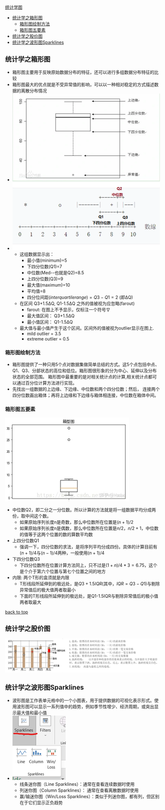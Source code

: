 [统计学图](#top)

- [统计学之箱形图](#统计学之箱形图)
  - [箱形图绘制方法](#箱形图绘制方法)
  - [箱形图五要素](#箱形图五要素)
- [统计学之股价图](#统计学之股价图)
- [统计学之波形图Sparklines](#统计学之波形图Sparklines)


## 统计学之箱形图

- 箱形图主要用于反映原始数据分布的特征，还可以进行多组数据分布特征的比较
- 箱形图最大的优点就是不受异常值的影响，可以以一种相对稳定的方式描述数据的离散分布情况
- ![箱形图绘制](images/箱形图绘制.png)
- ![箱形图](images/箱形图.png)
  - 这组数据显示出：
    - 最小值(minimum)=5
    - 下四分位数(Q1)=7
    - 中位数(Med--也就是Q2)=8.5
    - 上四分位数(Q3)=9
    - 最大值(maximum)=10
    - 平均值=8
    - 四分位间距$(interquartile range)={\displaystyle Q3-Q1}=2$ (即ΔQ)
  - 在区间 Q3+1.5ΔQ, Q1-1.5ΔQ 之外的值被视为应忽略(farout)
    - farout: 在图上不予显示，仅标注一个符号∇
    - 最大值区间： Q3+1.5ΔQ
    - 最小值区间： Q1-1.5ΔQ
  - 最大值与最小值产生于这个区间。区间外的值被视为outlier显示在图上.
    - mild outlier = 3.5
    - extreme outlier = 0.5


### 箱形图绘制方法

- 箱形图提供了一种只用5个点对数据集做简单总结的方式。这5个点包括中点、Q1、Q3、分部状态的高位和低位。箱形图很形象的分为中心、延伸以及分布状态的全部范围。
箱形图中最重要的是对相关统计点的计算,相关统计点都可以通过百分位计算方法进行实现。
- 先找出一组数据的上边缘、下边缘、中位数和两个四分位数；然后， 连接两个四分位数画出箱体；再将上边缘和下边缘与箱体相连接，中位数在箱体中间。

### 箱形图五要素

![箱形图五要素](images/箱形图五要素.png)

- 中位数Q2，即二分之一分位数。所以计算的方法就是将一组数据平均分成两份，取中间这个数。
  - 如果原始序列长度n是奇数，那么中位数所在位置是$(n+1)/2$
  - 如果原始序列长度n是偶数，那么中位数所在位置是$n/2$，$n/2+1$，中位数的值等于这两个位置的数的算数平均数
- 上四分位数Q1
  - 强调一下，四分位数的求法，是将序列平均分成四份。具体的计算目前有$(n+1)/4$与$(n-1)/4$两种，一般使用$(n+1)/4$
- 下四分位数Q3
  - 下四分位数所在位置计算方法同上，只不过是$(1+n)/4*3=6.75$，这个是个介于第六个位置与第七个位置之间的地方
- 内限: 两个T形的盒须就是内限
  - T形线段所延伸到的极远处，是$Q3+1.5IQR$(其中，$IQR=Q3-Q1$)与剔除异常值后的极大值两者取最小
  - 下面的T形线段所延伸到的极远处，是Q1-1.5IQR与剔除异常值后的极小值两者取最大

[back to top](#top)

## 统计学之股价图

![股价图](images/股价图.png)

## 统计学之波形图Sparklines

- 波形图是工作表单元格中的一个小图表，用于提供数据的可视化表示形式。使用波形图可以显示一系列值中的趋势，例如季节性增少、经济周期，或突出显示最大值和最小值
- ![波形图](images/波形图.png)
  - 线条迷你图（Line Sparklines）：通常在查看连续数据时使用
  - 列迷你图（Column Sparklines）： 通常在查看离散数据时使用
  - 赢/输迷你图（Win/Loss Sparklines）：类似于列迷你图，都有列，但区别在于它们显示正负趋势
